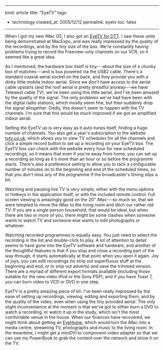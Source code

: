 -----
kind: article
title: "EyeTV"
tags:
- technology
created_at: 2005/12/12
permalink: eyetv
toc: false
-----

<p>When I got my new iMac G5, I also got an <a href="http://elgato.com/index.php?file=products_eyetvdtt">EyeTV for DTT</a>. I saw these units being demonstrated at MacExpo, and was really impressed by the quality of the recordings, and by the tiny size of the box. We're constantly having problems trying to record the Freeview-only channels on our VCR, so it seemed like a great idea.</p>

<p>As I mentioned, the hardware box itself is tiny---about the size of a chunky box of matches---and is bus powered via the USB2 cable. There's a standard coaxial aerial socket on the back, and they provide you with a dinky little mobile indoor aerial. Since we don't have access to the aerial cable upstairs (and the roof aerial is pretty dreadful anyway---we have Telewest cable TV), we've been using this little aerial, and I've been amazed by the quality of the signal. The only problems we've had have been with the digital radio stations, which mostly seem fine, but then suddenly drop the signal altogether. Oddly, this doesn't seem to happen with the TV channels. I'm sure that this would be much improved if we got an amplified indoor aerial.</p>


<p>Setting the EyeTV up is very easy as it auto-tunes itself, finding a huge number of channels. You also get a year's subscription to the website <a href="http://www.tvtv.co.uk/">tvtv.co.uk</a>, which allows you to view TV schedules for all the channels and click a simple record button to set up a recording on your EyeTV box. The EyeTV box can check with the website every hour for new scheduled recordings, so it means that even if you're away from home, you can set up a recording as long as it's more than an hour or so before the programme starts. There's also a preference setting to allow you to tack a configurable number of minutes on to the beginning and end of the scheduled times, so that you don't miss any of the programme if the broadcaster's timing slips a bit.</p>

<p>Watching and pausing live TV is very simple, either with the menu options or hotkeys in the application itself, or with the included remote control. Full screen viewing is amazingly good on the 20" iMac---so much so, that we were tempted to move the iMac to the living room and ditch our rather old TV. If you are a single person household, that would be ideal, but when there are two or more of you, there might be some clashes when someone wants to watch TV and someone else wants to edit photographs or whatever.</p>

<p>Watching recorded programmes is equally easy. You just need to select the recording in the list and double-click to play. A lot of attention to detail seems to have gone into the EyeTV software and hardware, and another of the thoughtful features is that if you stop and close a recording part of the way through, it starts automatically at that point when you open it again. Joy of joys, you can edit recordings (to strip out superfluous stuff at the beginning and end, or to snip out adverts) and save the trimmed version. There are a myriad of different export formats available (including those suitable for the new video iPod or the Sony PSP), and if you have Toast 7, you can burn video to VCD or DVD in one step.</p>

<p>EyeTV is a pretty amazing piece of kit. I've been really impressed by the ease of setting up recordings, viewing, editing and exporting them, and by the quality of the video, even when using the tiny provided aerial. The only slight inconvenience at the moment is that we've got to either burn a DVD to watch a recording, or watch it up in the study, which isn't the most comfortable venue in the house. When our finances have recovered, we might think about getting an <a href="http://elgato.com/index.php?file=products_eyehome">EyeHome</a>, which would turn the iMac into a media centre, streaming TV, photographs and music to the living room. In the meantime, I might get a miniDVI to component-video adapter so that we can use my PowerBook to grab the content over the network and show it on the TV.</p>

